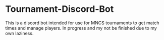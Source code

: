 # Tournament-Discord-Bot
This is a discord bot intended for use for MNCS tournaments to get match times and manage players. In progress and my not be finished due to my own laziness.
